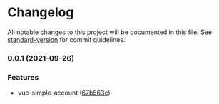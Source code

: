 # Changelog

All notable changes to this project will be documented in this file. See [standard-version](https://github.com/conventional-changelog/standard-version) for commit guidelines.

### 0.0.1 (2021-09-26)


### Features

* vue-simple-account ([67b563c](https://github.com/YuJianghao/vue-simple-account/commit/67b563c62bca1ff4f999ebe962cca95d187818da))
